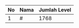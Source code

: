 | No | Nama            | Jumlah Level |
|----|-----------------|--------------|
| 1  | #    |    1768        |
